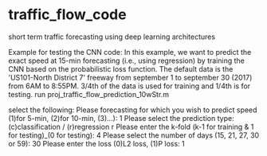# traffic_flow_code
short term traffic forecasting using deep learning architectures





Example for testing the CNN code: 
In this example, we want to predict the exact speed at 15-min forecasting (i.e., using regression) by training the CNN based on the probabilistic loss function. The default data is the 'US101-North District 7' freeway from september 1 to september 30 (2017) from 6AM to 8:55PM. 3/4th of the data is used for training and 1/4th is for testing.
run proj_traffic_flow_prediction_10wStr.m

select the following:
Please forecasting for which you wish to predict speed (1)for 5-min, (2)for 10-min, (3)...): 1
Please select the prediction type: (c)classification / (r)regression  r
Please enter the k-fold (k-1 for training & 1 for testing)_(0 for testing):  4
Please select the number of days (15, 21, 27, 30 or 59):  30
Please enter the loss (0)L2 loss, (1)P loss:  1

